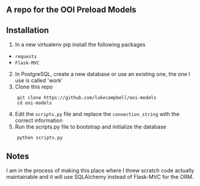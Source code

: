 ## A repo for the OOI Preload Models

## Installation

1. In a new virtualenv pip install the following packages
 - `requests`
 - `Flask-MVC`
2. In PostgreSQL, create a new database or use an existing one, the one I use is called 'work'
3. Clone this repo

```
    git clone https://github.com/lukecampbell/ooi-models
    cd ooi-models
```
4. Edit the `scripts.py` file and replace the `connection_string` with the correct information
5. Run the scripts.py file to bootstrap and initialize the database

```  
    python scripts.py
```


## Notes

I am in the process of making this place where I threw scratch code actually
maintainable and it will use SQLAlchemy instead of Flask-MVC for the ORM. 



